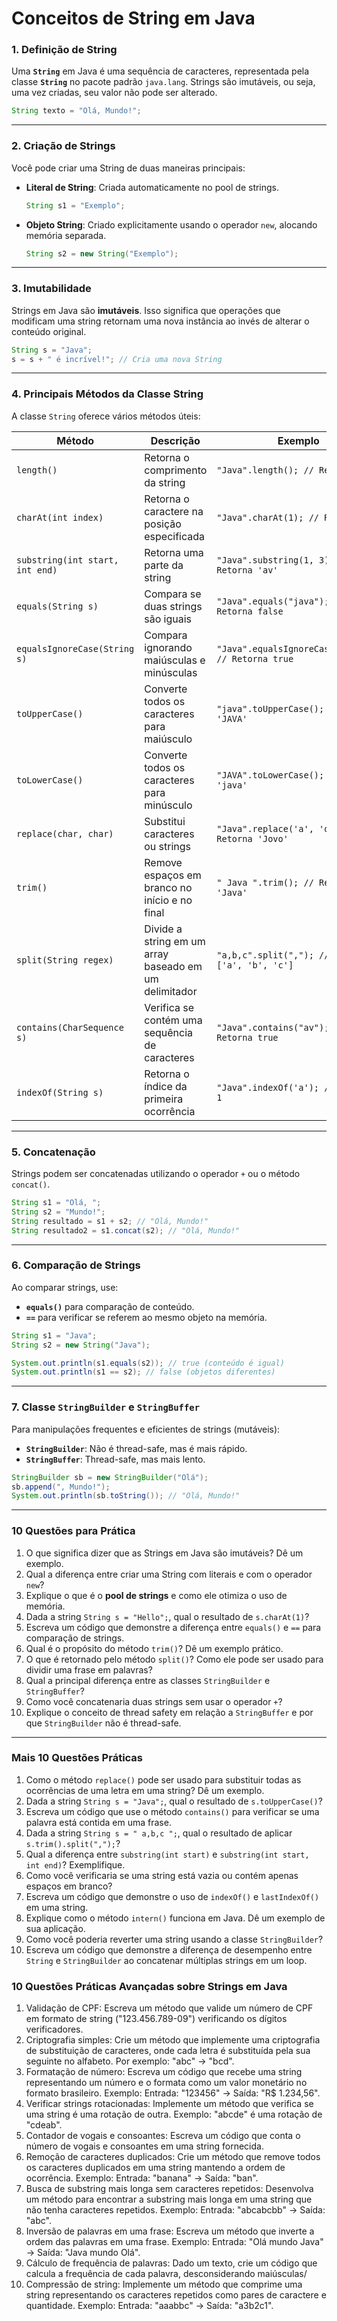 # Conceitos de String em Java

### 1. **Definição de String**
Uma **`String`** em Java é uma sequência de caracteres, representada pela classe **`String`** no pacote padrão `java.lang`. Strings são imutáveis, ou seja, uma vez criadas, seu valor não pode ser alterado.

```java
String texto = "Olá, Mundo!";
```

---

### 2. **Criação de Strings**
Você pode criar uma String de duas maneiras principais:

- **Literal de String**: Criada automaticamente no pool de strings.
  ```java
  String s1 = "Exemplo";
  ```
- **Objeto String**: Criado explicitamente usando o operador `new`, alocando memória separada.
  ```java
  String s2 = new String("Exemplo");
  ```

---

### 3. **Imutabilidade**
Strings em Java são **imutáveis**. Isso significa que operações que modificam uma string retornam uma nova instância ao invés de alterar o conteúdo original.

```java
String s = "Java";
s = s + " é incrível!"; // Cria uma nova String
```

---

### 4. **Principais Métodos da Classe String**
A classe `String` oferece vários métodos úteis:

| Método                        | Descrição                                                | Exemplo                                             |
|-------------------------------|--------------------------------------------------------|-----------------------------------------------------|
| `length()`                    | Retorna o comprimento da string                        | `"Java".length(); // Retorna 4`                     |
| `charAt(int index)`           | Retorna o caractere na posição especificada            | `"Java".charAt(1); // Retorna 'a'`                  |
| `substring(int start, int end)`| Retorna uma parte da string                            | `"Java".substring(1, 3); // Retorna 'av'`           |
| `equals(String s)`            | Compara se duas strings são iguais                    | `"Java".equals("java"); // Retorna false`           |
| `equalsIgnoreCase(String s)`  | Compara ignorando maiúsculas e minúsculas              | `"Java".equalsIgnoreCase("java"); // Retorna true`  |
| `toUpperCase()`               | Converte todos os caracteres para maiúsculo           | `"java".toUpperCase(); // Retorna 'JAVA'`           |
| `toLowerCase()`               | Converte todos os caracteres para minúsculo           | `"JAVA".toLowerCase(); // Retorna 'java'`           |
| `replace(char, char)`         | Substitui caracteres ou strings                       | `"Java".replace('a', 'o'); // Retorna 'Jovo'`       |
| `trim()`                      | Remove espaços em branco no início e no final         | `" Java ".trim(); // Retorna 'Java'`                |
| `split(String regex)`         | Divide a string em um array baseado em um delimitador | `"a,b,c".split(","); // Retorna ['a', 'b', 'c']`    |
| `contains(CharSequence s)`    | Verifica se contém uma sequência de caracteres         | `"Java".contains("av"); // Retorna true`            |
| `indexOf(String s)`           | Retorna o índice da primeira ocorrência               | `"Java".indexOf('a'); // Retorna 1`                 |

---

### 5. **Concatenação**
Strings podem ser concatenadas utilizando o operador `+` ou o método `concat()`.

```java
String s1 = "Olá, ";
String s2 = "Mundo!";
String resultado = s1 + s2; // "Olá, Mundo!"
String resultado2 = s1.concat(s2); // "Olá, Mundo!"
```

---

### 6. **Comparação de Strings**
Ao comparar strings, use:

- **`equals()`** para comparação de conteúdo.
- **`==`** para verificar se referem ao mesmo objeto na memória.

```java
String s1 = "Java";
String s2 = new String("Java");

System.out.println(s1.equals(s2)); // true (conteúdo é igual)
System.out.println(s1 == s2); // false (objetos diferentes)
```

---

### 7. **Classe `StringBuilder` e `StringBuffer`**
Para manipulações frequentes e eficientes de strings (mutáveis):

- **`StringBuilder`**: Não é thread-safe, mas é mais rápido.
- **`StringBuffer`**: Thread-safe, mas mais lento.

```java
StringBuilder sb = new StringBuilder("Olá");
sb.append(", Mundo!");
System.out.println(sb.toString()); // "Olá, Mundo!"
```

---

### 10 Questões para Prática

1. O que significa dizer que as Strings em Java são imutáveis? Dê um exemplo.
2. Qual a diferença entre criar uma String com literais e com o operador `new`?
3. Explique o que é o **pool de strings** e como ele otimiza o uso de memória.
4. Dada a string `String s = "Hello";`, qual o resultado de `s.charAt(1)`?
5. Escreva um código que demonstre a diferença entre `equals()` e `==` para comparação de strings.
6. Qual é o propósito do método `trim()`? Dê um exemplo prático.
7. O que é retornado pelo método `split()`? Como ele pode ser usado para dividir uma frase em palavras?
8. Qual a principal diferença entre as classes `StringBuilder` e `StringBuffer`?
9. Como você concatenaria duas strings sem usar o operador `+`?
10. Explique o conceito de thread safety em relação a `StringBuffer` e por que `StringBuilder` não é thread-safe.

---

### Mais 10 Questões Práticas

1. Como o método `replace()` pode ser usado para substituir todas as ocorrências de uma letra em uma string? Dê um exemplo.
2. Dada a string `String s = "Java";`, qual o resultado de `s.toUpperCase()`?
3. Escreva um código que use o método `contains()` para verificar se uma palavra está contida em uma frase.
4. Dada a string `String s = " a,b,c ";`, qual o resultado de aplicar `s.trim().split(",");`?
5. Qual a diferença entre `substring(int start)` e `substring(int start, int end)`? Exemplifique.
6. Como você verificaria se uma string está vazia ou contém apenas espaços em branco?
7. Escreva um código que demonstre o uso de `indexOf()` e `lastIndexOf()` em uma string.
8. Explique como o método `intern()` funciona em Java. Dê um exemplo de sua aplicação.
9. Como você poderia reverter uma string usando a classe `StringBuilder`?
10. Escreva um código que demonstre a diferença de desempenho entre `String` e `StringBuilder` ao concatenar múltiplas strings em um loop.

### 10 Questões Práticas Avançadas sobre Strings em Java
1. Validação de CPF: Escreva um método que valide um número de CPF em formato de string ("123.456.789-09") verificando os dígitos verificadores.
2. Criptografia simples: Crie um método que implemente uma criptografia de substituição de caracteres, onde cada letra é substituída pela sua seguinte no alfabeto. Por exemplo: "abc" → "bcd".
3. Formatação de número: Escreva um código que recebe uma string representando um número e o formata como um valor monetário no formato brasileiro. Exemplo: Entrada: "123456" → Saída: "R$ 1.234,56".
4. Verificar strings rotacionadas: Implemente um método que verifica se uma string é uma rotação de outra. Exemplo: "abcde" é uma rotação de "cdeab".
5. Contador de vogais e consoantes: Escreva um código que conta o número de vogais e consoantes em uma string fornecida.
6. Remoção de caracteres duplicados: Crie um método que remove todos os caracteres duplicados em uma string mantendo a ordem de ocorrência. Exemplo: Entrada: "banana" → Saída: "ban".
7. Busca de substring mais longa sem caracteres repetidos: Desenvolva um método para encontrar a substring mais longa em uma string que não tenha caracteres repetidos. Exemplo: Entrada: "abcabcbb" → Saída: "abc".
8. Inversão de palavras em uma frase: Escreva um método que inverte a ordem das palavras em uma frase. Exemplo: Entrada: "Olá mundo Java" → Saída: "Java mundo Olá".
9. Cálculo de frequência de palavras: Dado um texto, crie um código que calcula a frequência de cada palavra, desconsiderando maiúsculas/
10. Compressão de string: Implemente um método que comprime uma string representando os caracteres repetidos como pares de caractere e quantidade. Exemplo: Entrada: "aaabbc" → Saída: "a3b2c1".
